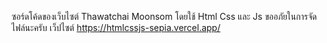 ซอร์ดโค้ดของเว็บไซต์ Thawatchai Moonsom โดยใช้  Html Css และ Js ขออภัยในการจัดไฟล์นะครับ เว็ปไซต์ https://htmlcssjs-sepia.vercel.app/
